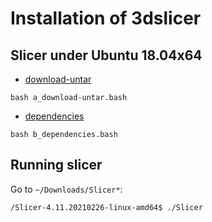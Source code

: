 # Installation of 3dslicer
## Slicer under Ubuntu 18.04x64
* [download-untar](a_download-untar.bash)
``` 
bash a_download-untar.bash
```

* [dependencies](b_dependencies.bash)
```
bash b_dependencies.bash
```

## Running slicer 
Go to `~/Downloads/Slicer*`:
```
/Slicer-4.11.20210226-linux-amd64$ ./Slicer 
```
